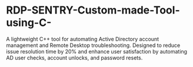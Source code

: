 # RDP-SENTRY-Custom-made-Tool-using-C-
A lightweight C++ tool for automating Active Directory account management and Remote Desktop troubleshooting.   Designed to reduce issue resolution time by 20% and enhance user satisfaction by automating AD user checks, account unlocks, and password resets.

